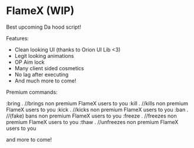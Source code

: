 # FlameX (WIP)

Best upcoming Da hood script!

Features:
- Clean looking UI (thanks to Orion UI Lib <3)
- Legit looking animations
- OP Aim lock
- Many client sided cosmetics
- No lag after executing
- And much more to come!

Premium commands:

:bring . //brings non premium FlameX users to you
:kill . //kills non premium FlameX users to you
:kick . //kicks non premium FlameX users to you
:ban . //(fake) bans non premium FlameX users to you
:freeze . //freezes non premium FlameX users to you
:thaw . //unfreezes non premium FlameX users to you

and more to come!
